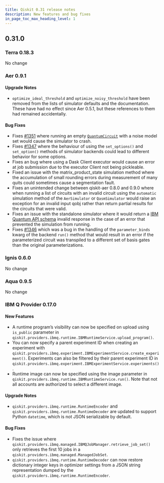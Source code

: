```yaml
---
title: Qiskit 0.31 release notes
description: New features and bug fixes
in_page_toc_max_heading_level: 1
---
```


## 0.31.0

<span id="id202" />

### Terra 0.18.3

No change

<span id="release-notes-0-9-1-aer" />

<span id="id203" />

### Aer 0.9.1

<span id="release-notes-0-9-1-aer-upgrade-notes" />

<span id="id204" />

#### Upgrade Notes

*   `optimize_ideal_threshold` and `optimize_noisy_threshold` have been removed from the lists of simulator defaults and the documentation. These have had no effect since Aer 0.5.1, but these references to them had remained accidentally.

<span id="release-notes-0-9-1-aer-bug-fixes" />

<span id="id205" />

#### Bug Fixes

*   Fixes [#1351](https://github.com/Qiskit/qiskit-aer/issues/1351) where running an empty [`QuantumCircuit`](qiskit.circuit.QuantumCircuit#qiskit.circuit.QuantumCircuit "qiskit.circuit.QuantumCircuit") with a noise model set would cause the simulator to crash.
*   Fixes [#1347](https://github.com/Qiskit/qiskit-aer/issues/1347) where the behaviour of using the `set_options()` and `set_option()` methods of simulator backends could lead to different behavior for some options.
*   Fixes an bug where using a Dask Client executor would cause an error at job submission due to the executor Client not being pickleable.
*   Fixed an issue with the matrix\_product\_state simulation method where the accumulation of small rounding errors during measurement of many quits could sometimes cause a segmentation fault.
*   Fixes an unintended change between qiskit-aer 0.8.0 and 0.9.0 where when running a list of circuits with an invalid circuit using the `automatic` simulation method of the `AerSimulator` or `QasmSimulator` would raise an exception for an invalid input qobj rather than return partial results for the circuits that were valid.
*   Fixes an issue with the standalone simulator where it would return a [IBM Quantum API schema](https://github.com/Qiskit/ibm-quantum-schemas) invalid response in the case of an error that prevented the simulation from running.
*   Fixes [#1346](https://github.com/Qiskit/qiskit-aer/issues/1346) which was a bug in the handling of the `parameter_binds` kwarg of the backend `run()` method that would result in an error if the parameterized circuit was transpiled to a different set of basis gates than the original parameterizations.

<span id="id206" />

### Ignis 0.6.0

No change

<span id="id207" />

### Aqua 0.9.5

No change

<span id="ibm-q-provider-0-17-0" />

<span id="release-notes-0-17-0-ibmq" />

### IBM Q Provider 0.17.0

<span id="release-notes-0-17-0-ibmq-new-features" />

<span id="id208" />

#### New Features

*   A runtime program’s visibility can now be specified on upload using `is_public` parameter in `qiskit.providers.ibmq.runtime.IBMRuntimeService.upload_program()`.
*   You can now specify a parent experiment ID when creating an experiment with `qiskit.providers.ibmq.experiment.IBMExperimentService.create_experiment()`. Experiments can also be filtered by their parent experiment ID in `qiskit.providers.ibmq.experiment.IBMExperimentService.experiments()`.
*   Runtime image can now be specified using the image parameter in `qiskit.providers.ibmq.runtime.IBMRuntimeService.run()`. Note that not all accounts are authorized to select a different image.

<span id="release-notes-0-17-0-ibmq-upgrade-notes" />

<span id="id209" />

#### Upgrade Notes

*   `qiskit.providers.ibmq.runtime.RuntimeEncoder` and `qiskit.providers.ibmq.runtime.RuntimeDecoder` are updated to support Python `datetime`, which is not JSON serializable by default.

<span id="release-notes-0-17-0-ibmq-bug-fixes" />

<span id="id210" />

#### Bug Fixes

*   Fixes the issue where `qiskit.providers.ibmq.managed.IBMQJobManager.retrieve_job_set()` only retrieves the first 10 jobs in a `qiskit.providers.ibmq.managed.ManagedJobSet`.
*   `qiskit.providers.ibmq.runtime.RuntimeDecoder` can now restore dictionary integer keys in optimizer settings from a JSON string representation dumped by the `qiskit.providers.ibmq.runtime.RuntimeEncoder`.

<span id="qiskit-0-30-1" />
